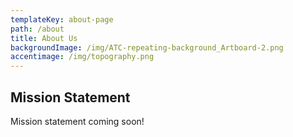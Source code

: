 ```yaml
---
templateKey: about-page
path: /about
title: About Us
backgroundImage: /img/ATC-repeating-background_Artboard-2.png
accentimage: /img/topography.png
---
```

## Mission Statement

Mission statement coming soon!